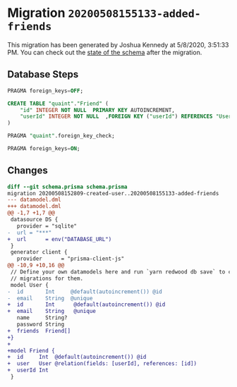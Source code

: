 # Migration `20200508155133-added-friends`

This migration has been generated by Joshua Kennedy at 5/8/2020, 3:51:33 PM.
You can check out the [state of the schema](./schema.prisma) after the migration.

## Database Steps

```sql
PRAGMA foreign_keys=OFF;

CREATE TABLE "quaint"."Friend" (
    "id" INTEGER NOT NULL  PRIMARY KEY AUTOINCREMENT,
    "userId" INTEGER NOT NULL  ,FOREIGN KEY ("userId") REFERENCES "User"("id") ON DELETE CASCADE ON UPDATE CASCADE
) 

PRAGMA "quaint".foreign_key_check;

PRAGMA foreign_keys=ON;
```

## Changes

```diff
diff --git schema.prisma schema.prisma
migration 20200508152809-created-user..20200508155133-added-friends
--- datamodel.dml
+++ datamodel.dml
@@ -1,7 +1,7 @@
 datasource DS {
   provider = "sqlite"
-  url = "***"
+  url      = env("DATABASE_URL")
 }
 generator client {
   provider      = "prisma-client-js"
@@ -10,9 +10,16 @@
 // Define your own datamodels here and run `yarn redwood db save` to create
 // migrations for them.
 model User {
-  id       Int     @default(autoincrement()) @id
-  email    String  @unique
+  id       Int      @default(autoincrement()) @id
+  email    String   @unique
   name     String?
   password String
+  friends  Friend[]
+}
+
+model Friend {
+  id     Int  @default(autoincrement()) @id
+  user   User @relation(fields: [userId], references: [id])
+  userId Int
 }
```


